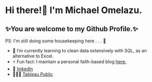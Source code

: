 # Hi there!👋 I'm Michael Omelazu.
## ✨You are welcome to my Github Profile.✨

PS: I'm still doing some housekeeping here . . . 🧹
<!--
**michael-ome/michael-ome** is a ✨ _special_ ✨ repository because its `README.md` (this file) appears on your GitHub profile.

Here are some ideas to get you started:

- 🔭 I’m currently working on ...
- 👯 I’m looking to collaborate on ...
- 🤔 I’m looking for help with ...
- 💬 Ask me about ...
- 📫 How to reach me: ...
- 😄 Pronouns: ...
-->
- 🌱 I’m currently learning to clean data extensively with SQL, as an alternative to Excel.
- ⚡ Fun fact: I maintain a personal faith-based blog [here.](https://michaelgospelblog.wordpress.com/)
- 🔗 [linkedIn](www.linkedin.com/in/michael-omelazu)
- 👨🏾‍💻 [Tableau Public](https://public.tableau.com/app/profile/michael.omelazu)
